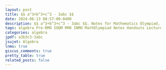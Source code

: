 ```yaml
---
layout: post
title: $$ a^3+b^3+c^3 - 3abc $$
date: 2024-06-13 08:57:00-0400
description: $$ a^3+b^3+c^3 - 3abc $$. Notes for Mathematics Olympiad, IOQM, RMO, INMO. Problem set, Solutions, Questions, Answers, Hints, Walkthroughs, Discussions.
tags: algebra Pre-RMO IOQM RMO INMO MathOlympiad Notes Handouts LectureNotes
categories: algebra
jpdf: a3b3c3-3abc
jsujet: Algebra
lnmo: true
giscus_comments: true
pretty_table: true
related_posts: false
---
```


